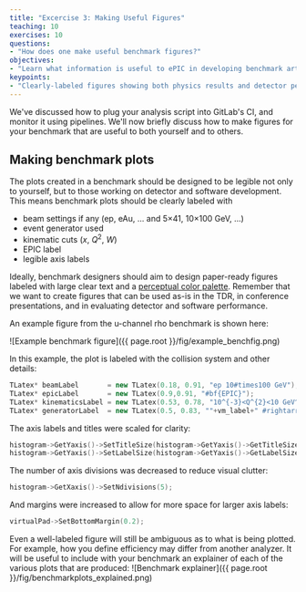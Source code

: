 ```yaml
---
title: "Excercise 3: Making Useful Figures"
teaching: 10
exercises: 10
questions:
- "How does one make useful benchmark figures?"
objectives:
- "Learn what information is useful to ePIC in developing benchmark artifacts and figures"
keypoints:
- "Clearly-labeled figures showing both physics results and detector performance plots will be helpful during detector and software development."
---
```


We've discussed how to plug your analysis script into GitLab's CI, and monitor it using pipelines. We'll now briefly discuss how to make figures for your benchmark that are useful to both yourself and to others. 

## Making benchmark plots

The plots created in a benchmark should be designed to be legible not only to yourself, but to those working on detector and software development. This means benchmark plots should be clearly labeled with

- beam settings if any (ep, eAu, ... and 5$\times$41, 10$\times$100 GeV, ...)
- event generator used
- kinematic cuts ($x$, $Q^2$, $W$)
- EPIC label
- legible axis labels

Ideally, benchmark designers should aim to design paper-ready figures labeled with large clear text and a [perceptual color palette](https://root.cern/blog/rainbow-color-map/). Remember that we want to create figures that can be used as-is in the TDR, in conference presentations, and in evaluating detector and software performance.

An example figure from the u-channel rho benchmark is shown here:

![Example benchmark figure]({{ page.root }}/fig/example_benchfig.png)

In this example, the plot is labeled with the collision system and other details:
```c++
TLatex* beamLabel       = new TLatex(0.18, 0.91, "ep 10#times100 GeV");
TLatex* epicLabel       = new TLatex(0.9,0.91, "#bf{EPIC}");
TLatex* kinematicsLabel = new TLatex(0.53, 0.78, "10^{-3}<Q^{2}<10 GeV^{2}, W>2 GeV");
TLatex* generatorLabel  = new TLatex(0.5, 0.83, ""+vm_label+" #rightarrow "+daug_label+" eSTARlight");
```
The axis labels and titles were scaled for clarity:
```c++
histogram->GetYaxis()->SetTitleSize(histogram->GetYaxis()->GetTitleSize()*1.5);
histogram->GetYaxis()->SetLabelSize(histogram->GetYaxis()->GetLabelSize()*1.5);
```
The number of axis divisions was decreased to reduce visual clutter:
```c++
histogram->GetXaxis()->SetNdivisions(5);
```
And margins were increased to allow for more space for larger axis labels:
```c++
virtualPad->SetBottomMargin(0.2);
```

Even a well-labeled figure will still be ambiguous as to what is being plotted. For example, how you define efficiency may differ from another analyzer. It will be useful to include with your benchmark an explainer of each of the various plots that are produced:
![Benchmark explainer]({{ page.root }}/fig/benchmarkplots_explained.png)


